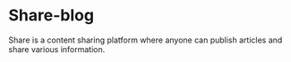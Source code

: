# Share-blog
Share is a content sharing platform where anyone can publish articles and share various information.
